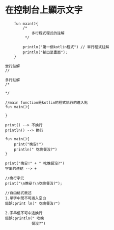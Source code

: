 # 在控制台上顯示文字
```
    fun main(){
        /*
            多行程式程式的註解
         */
    
        println("第一個kotlin程式") // 單行程式註解
        println("輸出至畫面");
    }
```
```
當行註解 
//

多行註解
/*

*/
```

 
    //main function是kotlin的程式執行的進入點
    fun main(){
        
    }

```
print() --> 不換行
println() --> 換行

fun main(){
    print("晚安!")
    println(" 吃晚餐沒?")
}
```

```
print("晚安!" + " 吃晚餐沒?")
字串的連結 --> +
```

```
//換行字元
print("\n晚安!\n吃晚餐沒?");
```

```
//自由格式敘述
1.單字中間不可插入空白
錯誤:print ln(" 吃晚餐沒?")

2.字串值不可中途換行
錯誤:println(" 吃晚
            餐沒?")
```